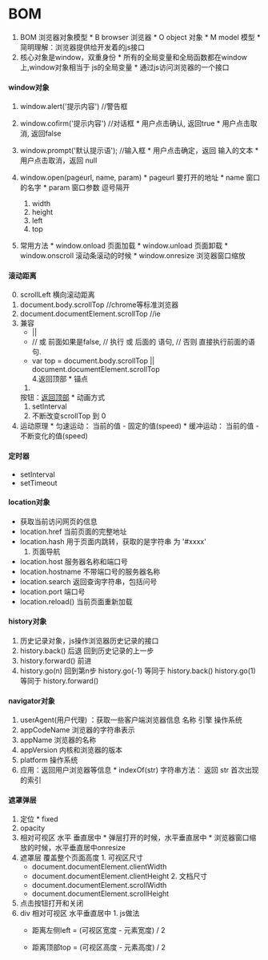 BOM
====
  1. BOM 浏览器对象模型
    * B  browser  浏览器
    * O  object   对象
    * M  model    模型
    * 简明理解：浏览器提供给开发着的js接口
  2. 核心对象是window，双重身份
    * 所有的全局变量和全局函数都在window上,window对象相当于 js的全局变量
    * 通过js访问浏览器的一个接口

#### window对象
  1. window.alert('提示内容')  //警告框

  2. window.cofirm('提示内容') //对话框
    * 用户点击确认, 返回true
    * 用户点击取消, 返回false

  3. window.prompt('默认提示语'); //输入框
    * 用户点击确定，返回 输入的文本
    * 用户点击取消，返回 null

  4. window.open(pageurl, name, param)
    * pageurl  要打开的地址
    * name  窗口的名字
    * param 窗口参数 逗号隔开
      1. width
      2. height
      3. left
      4. top
  5. 常用方法
    * window.onload 页面加载
    * window.unload 页面卸载
    * window.onscroll 滚动条滚动的时候
    * window.onresize 浏览器窗口缩放

#### 滚动距离
  0. scrollLeft  横向滚动距离
  1. document.body.scrollTop //chrome等标准浏览器
  2. document.documentElement.scrollTop
   //ie
  3. 兼容
     * ||
     * // 或 前面如果是false,
 		   // 执行 或 后面的 语句,
       // 否则 直接执行前面的语句.
     * var top = document.body.scrollTop || document.documentElement.scrollTop   
  4.返回顶部
    * 锚点
      1. <div id="top"></div>
      按钮：<a href="#top">返回顶部</a>
    * 动画方式
      1. setInterval
      2. 不断改变scrollTop 到 0
  5. 运动原理
    * 匀速运动： 当前的值 - 固定的值(speed)
    * 缓冲运动： 当前的值 - 不断变化的值(speed)

#### 定时器
  * setInterval
  * setTimeout

#### location对象
  * 获取当前访问网页的信息
  * location.href 当前页面的完整地址
  * location.hash 用于页面内跳转，获取的是字符串
  为 '#xxxx'
    1. 页面导航
  * location.host 服务器名称和端口号
  * location.hostname 不带端口号的服务器名称
  * location.search 返回查询字符串，包括问号
  * location.port 端口号
  * location.reload() 当前页面重新加载

#### history对象
  1. 历史记录对象，js操作浏览器历史记录的接口
  2. history.back() 后退  回到历史记录的上一步
  3. history.forward() 前进
  4. history.go(n) 回到第n步
     history.go(-1)  等同于 history.back()
     history.go(1)   等同于 history.forward()

#### navigator对象
  1. userAgent(用户代理) ：获取一些客户端浏览器信息 名称 引擎  操作系统
  2. appCodeName 浏览器的字符串表示
  3. appName 浏览器的名称
  4. appVersion 内核和浏览器的版本
  5. platform  操作系统
  6. 应用：返回用户浏览器等信息
    * indexOf(str) 字符串方法：
     返回 str 首次出现的索引

#### 遮罩弹层
  1. 定位
    * fixed
  2. opacity
  3. 相对可视区 水平 垂直居中
    * 弹层打开的时候，水平垂直居中
    * 浏览器窗口缩放的时候，水平垂直居中onresize
  4. 遮罩层 覆盖整个页面高度
    1. 可视区尺寸
      * document.documentElement.clientWidth
      * document.documentElement.clientHeight
    2. 文档尺寸
      * document.documentElement.scrollWidth
      * document.documentElement.scrollHeight
  5. 点击按钮打开和关闭
  6. div 相对可视区 水平垂直居中
    1. js做法
      * 距离左侧left = (可视区宽度 - 元素宽度) / 2

      * 距离顶部top = (可视区高度 - 元素高度) / 2

      
